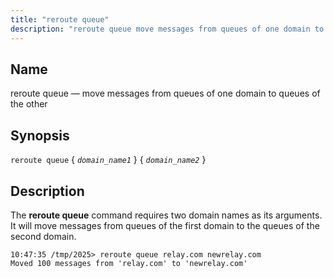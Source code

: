 ```yaml
---
title: "reroute queue"
description: "reroute queue move messages from queues of one domain to queues of the other reroute queue domain name 1 domain name 2 The reroute queue command requires two domain names as its arguments It will move messages from queues of the first domain to the queues of the second domain..."
---
```


<a name="console_commands.reroute_queue"></a> 
## Name

reroute queue — move messages from queues of one domain to queues of the other

## Synopsis

`reroute queue` { *`domain_name1`* } { *`domain_name2`* }

<a name="idp16257168"></a> 
## Description

The **reroute queue**       command requires two domain names as its arguments. It will move messages from queues of the first domain to the queues of the second domain.

```
10:47:35 /tmp/2025> reroute queue relay.com newrelay.com
Moved 100 messages from 'relay.com' to 'newrelay.com'
```